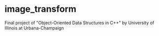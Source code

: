# image_transform
Final project of "Object-Oriented Data Structures in C++" by University of Illinois at Urbana-Champaign
